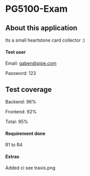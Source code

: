

# PG5100-Exam

## About this application 

Its a small heartstone card collector :)

#### Test user 

Email: gaben@pipe.com
<br>

Password: 123


## Test coverage

Backend: 96%
<br>

Frontend: 92%

Total: 95%

#### Requirement done

R1 to R4

#### Extras

Added ci see travis.png

